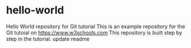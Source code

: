 # hello-world

Hello World repository for Git tutorial
This is an example repository for the Git tutoial on
https://www.w3schools.com
This repository is built step by step in the tutorial.
update readme 
